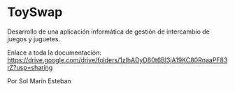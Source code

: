 # ToySwap
Desarrollo de una aplicación informática de gestión de intercambio de juegos y juguetes. 

Enlace a toda la documentación: 
https://drive.google.com/drive/folders/1zIhADyD80t6Bl3jA19KC80RnaaPF83rZ?usp=sharing


Por Sol Marín Esteban
